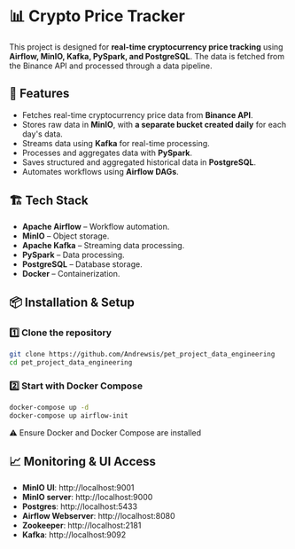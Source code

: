 # 📊 Crypto Price Tracker

This project is designed for **real-time cryptocurrency price tracking** using **Airflow, MinIO, Kafka, PySpark, and PostgreSQL**. The data is fetched from the Binance API and processed through a data pipeline.


## 🚀 Features
- Fetches real-time cryptocurrency price data from **Binance API**.
- Stores raw data in **MinIO**, with **a separate bucket created daily** for each day's data.
- Streams data using **Kafka** for real-time processing.
- Processes and aggregates data with **PySpark**.
- Saves structured and aggregated historical data in **PostgreSQL**.
- Automates workflows using **Airflow DAGs**.

## 🏗️ Tech Stack
- **Apache Airflow** – Workflow automation.
- **MinIO** – Object storage.
- **Apache Kafka** – Streaming data processing.
- **PySpark** – Data processing.
- **PostgreSQL** – Database storage.
- **Docker** – Containerization.

## 📦 Installation & Setup

### 1️⃣ Clone the repository
```sh
git clone https://github.com/Andrewsis/pet_project_data_engineering
cd pet_project_data_engineering
```

### 2️⃣ Start with Docker Compose
```sh
docker-compose up -d
docker-compose up airflow-init
```
⚠️ Ensure Docker and Docker Compose are installed


## 📈 Monitoring & UI Access
  - **MinIO UI**: http://localhost:9001
  - **MinIO server**: http://localhost:9000 
  - **Postgres**: http://localhost:5433
  - **Airflow Webserver**: http://localhost:8080
  - **Zookeeper**: http://localhost:2181
  - **Kafka**: http://localhost:9092
